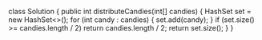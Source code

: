 class Solution {
    public int distributeCandies(int[] candies) {
        HashSet<Integer> set = new HashSet<>();
        for (int candy : candies) {
            set.add(candy);
        }
        if (set.size() >= candies.length / 2) return candies.length / 2;
        return set.size();
    }
}
